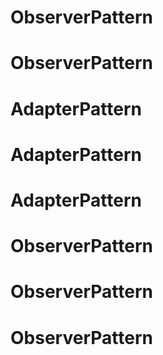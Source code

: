 # ObserverPattern
# ObserverPattern
# AdapterPattern
# AdapterPattern
# AdapterPattern
# ObserverPattern
# ObserverPattern
# ObserverPattern
